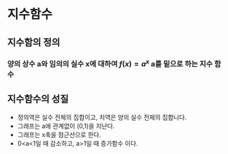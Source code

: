 # 지수함수
## 지수함의 정의  
 ### 양의 상수 a와 임의의 실수 x에 대하여 $f(x) =a^{x}$ a를 밑으로 하는 지수 함수  
## 지수함수의 성질  
  + 정의역은 실수 전체의 집합이고, 치역은 양의 실수 전체의 집합니다.
  + 그래프는 a에 관계없이 (0,1)을 지난다.
  + 그래프는 x축을 점근선으로 한다.
  + 0<a<1일 때 감소하고, a>1일 때 증가함수 이다.
